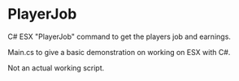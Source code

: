 # PlayerJob
C# ESX "PlayerJob" command to get the players job and earnings.

Main.cs to give a basic demonstration on working on ESX with C#.

Not an actual working script.
